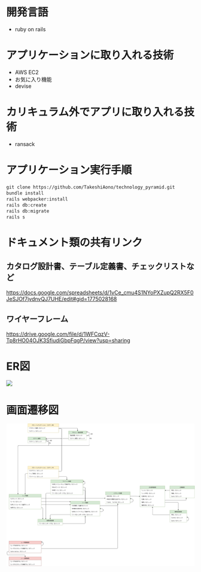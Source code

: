 # 開発言語
- ruby on rails

# アプリケーションに取り入れる技術
- AWS EC2
- お気に入り機能
- devise

# カリキュラム外でアプリに取り入れる技術
- ransack

# アプリケーション実行手順
```
git clone https://github.com/TakeshiAono/technology_pyramid.git
bundle install
rails webpacker:install
rails db:create
rails db:migrate
rails s
```

# ドキュメント類の共有リンク
## カタログ設計書、テーブル定義書、チェックリストなど
https://docs.google.com/spreadsheets/d/1vCe_cmu4S1NYoPXZupQ2RX5F0JeSJOf7jvdnvQJ7UHE/edit#gid=1775028168

## ワイヤーフレーム
https://drive.google.com/file/d/1WFCqzV-Tp8rHO04OJK3SfiudiGbpFqgP/view?usp=sharing

# ER図
<img src= "document/ER図.jpg">

# 画面遷移図
<img src= "document/画面遷移図.jpg">